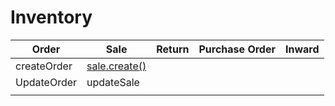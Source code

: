 # Inventory

| Order       | Sale        | Return | Purchase Order | Inward |
|-------------|-------------|--------|----------------|--------|
| createOrder | [sale.create()](api/sale/sale.spec.js#L11) |        |                |        |
| UpdateOrder | updateSale  |        |                |        |
|             |             |        |                |        |
